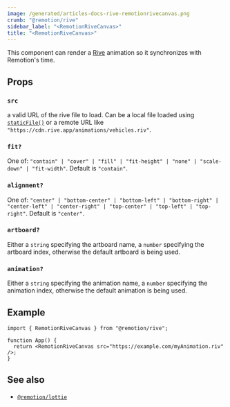 ```yaml
---
image: /generated/articles-docs-rive-remotionrivecanvas.png
crumb: "@remotion/rive"
sidebar_label: "<RemotionRiveCanvas>"
title: "<RemotionRiveCanvas>"
---
```


<AvailableFrom v="3.3.75"/>

This component can render a [Rive](https://rive.app/) animation so it synchronizes with Remotion's time.

## Props

### `src`

a valid URL of the rive file to load. Can be a local file loaded using [`staticFile()`](/docs/staticfile) or a remote URL like `"https://cdn.rive.app/animations/vehicles.riv"`.

### `fit?`

One of: `"contain" | "cover" | "fill" | "fit-height" | "none" | "scale-down" | "fit-width"`. Default is `"contain"`.

### `alignment?`

One of: `"center" | "bottom-center" | "bottom-left" | "bottom-right" | "center-left" | "center-right" | "top-center" | "top-left" | "top-right"`. Default is `"center"`.

### `artboard?`

Either a `string` specifying the artboard name, a `number` specifying the artboard index, otherwise the default artboard is being used.

### `animation?`

Either a `string` specifying the animation name, a `number` specifying the animation index, otherwise the default animation is being used.

## Example

```tsx twoslash
import { RemotionRiveCanvas } from "@remotion/rive";

function App() {
  return <RemotionRiveCanvas src="https://example.com/myAnimation.riv" />;
}
```

## See also

- [`@remotion/lottie`](/docs/lottie)
